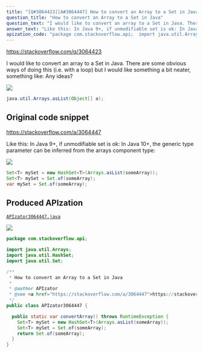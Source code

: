 ```yaml
---
title: "[Q#3064423][A#3064447] How to convert an Array to a Set in Java"
question_title: "How to convert an Array to a Set in Java"
question_text: "I would like to convert an array to a Set in Java. There are some obvious ways of doing this (i.e. with a loop) but I would like something a bit neater, something like: Any ideas?"
answer_text: "Like this: In Java 9+, if unmodifiable set is ok: In Java 10+, the generic type parameter can be inferred from the arrays component type:"
apization_code: "package com.stackoverflow.api;  import java.util.Arrays; import java.util.HashSet; import java.util.Set;  /**  * How to convert an Array to a Set in Java  *  * @author APIzator  * @see <a href=\"https://stackoverflow.com/a/3064447\">https://stackoverflow.com/a/3064447</a>  */ public class APIzator3064447 {    public static var convertArray() throws RuntimeException {     Set<T> mySet = new HashSet<T>(Arrays.asList(someArray));     Set<T> mySet = Set.of(someArray);     return Set.of(someArray);   } }"
---
```


https://stackoverflow.com/q/3064423

I would like to convert an array to a Set in Java. There are some obvious ways of doing this (i.e. with a loop) but I would like something a bit neater, something like:
Any ideas?


<div class="code-logo"><img src="/stackoverflow.png" /></div>

```java
java.util.Arrays.asList(Object[] a);
```


## Original code snippet

https://stackoverflow.com/a/3064447

Like this:
In Java 9+, if unmodifiable set is ok:
In Java 10+, the generic type parameter can be inferred from the arrays component type:

<div class="code-logo"><img src="/stackoverflow.png" /></div>

```java
Set<T> mySet = new HashSet<T>(Arrays.asList(someArray));
Set<T> mySet = Set.of(someArray);
var mySet = Set.of(someArray);
```

## Produced APIzation

[`APIzator3064447.java`](https://github.com/pasqualesalza/apization-temp-data/raw/master/search/APIzator3064447.java)

<div class="code-logo"><img src="/apizator.png" /></div>

```java
package com.stackoverflow.api;

import java.util.Arrays;
import java.util.HashSet;
import java.util.Set;

/**
 * How to convert an Array to a Set in Java
 *
 * @author APIzator
 * @see <a href="https://stackoverflow.com/a/3064447">https://stackoverflow.com/a/3064447</a>
 */
public class APIzator3064447 {

  public static var convertArray() throws RuntimeException {
    Set<T> mySet = new HashSet<T>(Arrays.asList(someArray));
    Set<T> mySet = Set.of(someArray);
    return Set.of(someArray);
  }
}

```